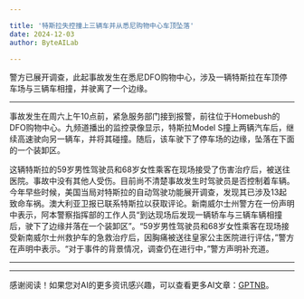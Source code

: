 ```yaml
---

title: '特斯拉失控撞上三辆车并从悉尼购物中心车顶坠落'
date: 2024-12-03
author: ByteAILab

---
```


警方已展开调查，此起事故发生在悉尼DFO购物中心，涉及一辆特斯拉在车顶停车场与三辆车相撞，并驶离了一个边缘。

---
事故发生在周六上午10点前，紧急服务部门接到报警，前往位于Homebush的DFO购物中心。九频道播出的监控录像显示，特斯拉Model S撞上两辆汽车后，继续高速驶向另一辆车，并将其碰撞。随后，该车驶下了停车场的边缘，坠落在下面的一个装卸区。

这辆特斯拉的59岁男性驾驶员和68岁女性乘客在现场接受了伤害治疗后，被送往医院。事故中没有其他人受伤。目前尚不清楚事故发生时驾驶员是否控制着车辆。今年早些时候，美国当局对特斯拉的自动驾驶功能展开调查，发现其已涉及13起致命车祸。澳大利亚卫报已联系特斯拉以获取评论。新南威尔士州警方在一份声明中表示，阿本警察指挥部的工作人员“到达现场后发现一辆轿车与三辆车辆相撞后，驶下了边缘并落在一个装卸区”。“59岁男性驾驶员和68岁女性乘客在现场接受新南威尔士州救护车的急救治疗后，因胸痛被送往皇家公主医院进行评估，”警方在声明中表示。“对于事件的背景情况，调查仍在进行中，”警方声明补充道。

---
---
感谢阅读！如果您对AI的更多资讯感兴趣，可以查看更多AI文章：[GPTNB](https://gptnb.com)。